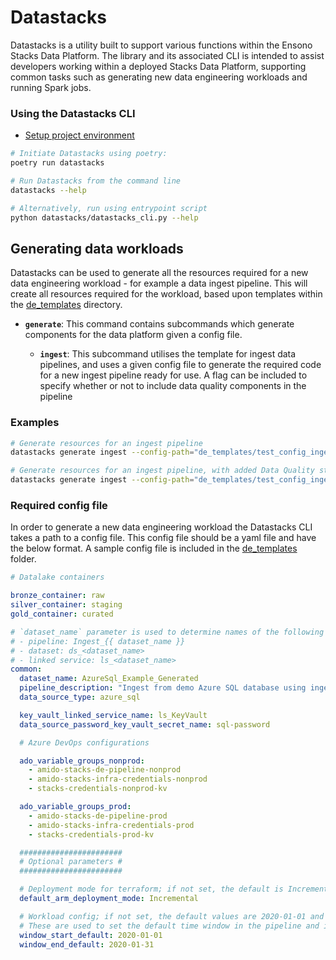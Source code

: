 # Datastacks

Datastacks is a utility built to support various functions within the Ensono Stacks Data Platform. The library and its associated CLI is intended to assist developers working within a deployed Stacks Data Platform, supporting common tasks such as generating new data engineering workloads and running Spark jobs.

### Using the Datastacks CLI

* [Setup project environment](../README.md#developing-the-solution)
```bash
# Initiate Datastacks using poetry:
poetry run datastacks

# Run Datastacks from the command line
datastacks --help

# Alternatively, run using entrypoint script
python datastacks/datastacks_cli.py --help
```

## Generating data workloads

Datastacks can be used to generate all the resources required for a new data engineering workload - for example a data ingest pipeline. This will create all resources required for the workload, based upon templates within the [de_templates](../de_templates) directory.

- **`generate`**: This command contains subcommands which generate components for the data platform given a config file.

  - **`ingest`**: This subcommand utilises the template for ingest data pipelines, and uses a given config file to generate the required code for a new ingest pipeline ready for use. A flag can be included to specify whether or not to include data quality components in the pipeline

### Examples

```bash
# Generate resources for an ingest pipeline
datastacks generate ingest --config-path="de_templates/test_config_ingest.yaml"

# Generate resources for an ingest pipeline, with added Data Quality steps
datastacks generate ingest --config-path="de_templates/test_config_ingest.yaml" --data-quality
```

### Required config file

In order to generate a new data engineering workload the Datastacks CLI takes a path to a config file. This config file should be a yaml file and have the below format. A sample config file is included in the [de_templates](../de_templates/test_config_ingest.yaml) folder.

```yaml
# Datalake containers

bronze_container: raw
silver_container: staging
gold_container: curated

# `dataset_name` parameter is used to determine names of the following ADF resources:
# - pipeline: Ingest_{{ dataset_name }}
# - dataset: ds_<dataset_name>
# - linked service: ls_<dataset_name>
common:
  dataset_name: AzureSql_Example_Generated
  pipeline_description: "Ingest from demo Azure SQL database using ingest config file."
  data_source_type: azure_sql

  key_vault_linked_service_name: ls_KeyVault
  data_source_password_key_vault_secret_name: sql-password

  # Azure DevOps configurations

  ado_variable_groups_nonprod:
    - amido-stacks-de-pipeline-nonprod
    - amido-stacks-infra-credentials-nonprod
    - stacks-credentials-nonprod-kv

  ado_variable_groups_prod:
    - amido-stacks-de-pipeline-prod
    - amido-stacks-infra-credentials-prod
    - stacks-credentials-prod-kv

  #######################
  # Optional parameters #
  #######################

  # Deployment mode for terraform; if not set, the default is Incremental
  default_arm_deployment_mode: Incremental

  # Workload config; if not set, the default values are 2020-01-01 and 2020-01-31 resp.
  # These are used to set the default time window in the pipeline and in the corresponding e2e tests
  window_start_default: 2020-01-01
  window_end_default: 2020-01-31
```
